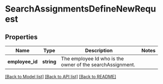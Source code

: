 # SearchAssignmentsDefineNewRequest

## Properties
Name | Type | Description | Notes
------------ | ------------- | ------------- | -------------
**employee_id** | **string** | The employee Id who is the owner of the searchAssignment. | 

[[Back to Model list]](../README.md#documentation-for-models) [[Back to API list]](../README.md#documentation-for-api-endpoints) [[Back to README]](../README.md)


